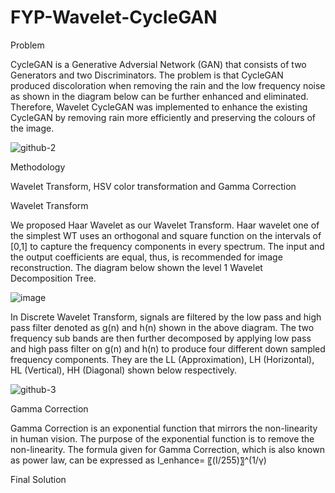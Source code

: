# FYP-Wavelet-CycleGAN
Problem

CycleGAN is a Generative Adversial Network (GAN) that consists of two Generators and two Discriminators. The problem is that CycleGAN produced discoloration when removing the rain and the low frequency noise as shown in the diagram below can be further enhanced and eliminated. Therefore, Wavelet CycleGAN was implemented to enhance the existing CycleGAN by removing rain more efficiently and preserving the colours of the image. 

![github-2](https://user-images.githubusercontent.com/78581569/216314764-6e1a4130-db0c-48ee-a526-a1278ee43b24.PNG)

Methodology

Wavelet Transform, HSV color transformation and Gamma Correction

Wavelet Transform

We proposed Haar Wavelet as our Wavelet Transform. Haar wavelet one of the simplest WT uses an orthogonal and square function on the intervals of [0,1] to capture the frequency components in every spectrum. The input and the output coefficients are equal, thus, is recommended for image reconstruction. The diagram below shown the level 1 Wavelet Decomposition Tree.

![image](https://user-images.githubusercontent.com/78581569/216320390-bd693658-a434-492b-b46d-1c539b9eb131.png)


In Discrete Wavelet Transform, signals are filtered by the low pass and high pass filter denoted as g(n) and h(n) shown in the above diagram. The two frequency sub bands are then further decomposed by applying low pass and high pass filter on g(n) and h(n) to produce four different down sampled frequency components. They are the LL (Approximation), LH (Horizontal), HL (Vertical), HH (Diagonal) shown below respectively.

![github-3](https://user-images.githubusercontent.com/78581569/216318446-1e5cdbf7-5199-433b-b4c9-3160f1a71c98.PNG)

Gamma Correction

Gamma Correction is an exponential function that mirrors the non-linearity in human vision. The purpose of the exponential function is to remove the non-linearity. The formula given for Gamma Correction, which is also known as power law, can be expressed as I_enhance= 〖(I/255)〗^(1/γ)

Final Solution





